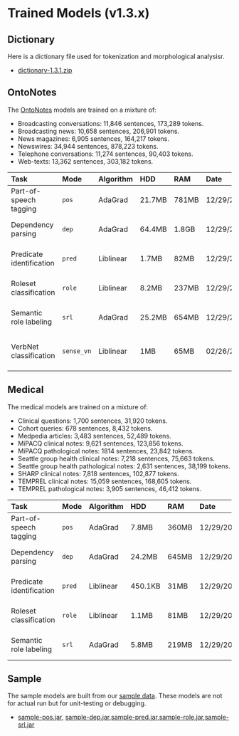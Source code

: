 # Trained Models (v1.3.x) #

## Dictionary ##

Here is a dictionary file used for tokenization and morphological analysisr.
  * [dictionary-1.3.1.zip](https://bitbucket.org/jdchoi77/models/downloads/dictionary-1.3.1.zip)

## OntoNotes ##

The [OntoNotes](http://www.bbn.com/ontonotes/) models are trained on a mixture of:

  * Broadcasting conversations: 11,846 sentences, 173,289 tokens.
  * Broadcasting news: 10,658 sentences, 206,901 tokens.
  * News magazines: 6,905 sentences, 164,217 tokens.
  * Newswires: 34,944 sentences, 878,223 tokens.
  * Telephone conversations: 11,274 sentences, 90,403 tokens.
  * Web-texts: 13,362 sentences, 303,182 tokens.

| **Task** | **Mode** |  **Algorithm** | **HDD** | **RAM** | **Date** | **Download** |
|:---------|:---------|:---------------|:--------|:--------|:---------|:-------------|
| Part-of-speech tagging | `pos`    | AdaGrad        | 21.7MB  | 781MB   | 12/29/2012 | [ontonotes-en-pos-1.3.0.jar](https://bitbucket.org/jdchoi77/models/downloads/ontonotes-en-pos-1.3.0.tgz) |
| Dependency parsing | `dep`    | AdaGrad        | 64.4MB  | 1.8GB   | 12/29/2012 | [ontonotes-en-dep-1.3.0.jar](https://bitbucket.org/jdchoi77/models/downloads/ontonotes-en-dep-1.3.0.tgz) |
| Predicate identification | `pred`   | Liblinear      | 1.7MB   | 82MB    | 12/29/2012 | [ontonotes-en-pred-1.3.0.jar](https://bitbucket.org/jdchoi77/models/downloads/ontonotes-en-pred-1.3.0.tgz) |
| Roleset classification | `role`   | Liblinear      | 8.2MB   | 237MB   | 12/29/2012 | [ontonotes-en-role-1.3.0.jar](https://bitbucket.org/jdchoi77/models/downloads/ontonotes-en-role-1.3.0.tgz) |
| Semantic role labeling | `srl`    | AdaGrad        | 25.2MB  | 654MB   | 12/29/2012 | [ontonotes-en-srl-1.3.0.jar](https://bitbucket.org/jdchoi77/models/downloads/ontonotes-en-srl-1.3.0.tgz) |
| VerbNet classification | `sense_vn` | Liblinear      | 1MB     | 65MB    | 02/26/2012 | [ontonotes-en-sense-vn-1.3.1b.tgz](https://bitbucket.org/jdchoi77/models/downloads/ontonotes-en-sense-vn-1.3.1b.tgz) |

## Medical ##

The medical models are trained on a mixture of:

  * Clinical questions: 1,700 sentences, 31,920 tokens.
  * Cohort queries: 678 sentences, 8,432 tokens.
  * Medpedia articles: 3,483 sentences, 52,489 tokens.
  * MiPACQ clinical notes: 9,621 sentences, 123,856 tokens.
  * MiPACQ pathological notes: 1814 sentences, 23,842 tokens.
  * Seattle group health clinical notes: 7,218 sentences, 75,663 tokens.
  * Seattle group health pathological notes: 2,631 sentences, 38,199 tokens.
  * SHARP clinical notes: 7,818 sentences, 102,877 tokens.
  * TEMPREL clinical notes: 15,059 sentences, 168,605 tokens.
  * TEMPREL pathological notes: 3,905 sentences, 46,412 tokens.

| **Task** | **Mode** |  **Algorithm** | **HDD** | **RAM** | **Date** | **Download** |
|:---------|:---------|:---------------|:--------|:--------|:---------|:-------------|
| Part-of-speech tagging | `pos`    | AdaGrad        | 7.8MB   | 360MB   | 12/29/2012 | [mayo-en-pos-1.3.0.jar](https://bitbucket.org/jdchoi77/models/downloads/mayo-en-pos-1.3.0.tgz) |
| Dependency parsing | `dep`    | AdaGrad        | 24.2MB  | 645MB   | 12/29/2012 | [mayo-en-dep-1.3.0.jar](https://bitbucket.org/jdchoi77/models/downloads/mayo-en-dep-1.3.0.tgz) |
| Predicate identification | `pred`   | Liblinear      | 450.1KB | 31MB    | 12/29/2012 | [mayo-en-pred-1.3.0.jar](https://bitbucket.org/jdchoi77/models/downloads/mayo-en-pred-1.3.0.tgz) |
| Roleset classification | `role`   | Liblinear      | 1.1MB   | 81MB    | 12/29/2012 | [mayo-en-role-1.3.0.jar](https://bitbucket.org/jdchoi77/models/downloads/mayo-en-role-1.3.0.tgz) |
| Semantic role labeling | `srl`    | AdaGrad        | 5.8MB   | 219MB   | 12/29/2012 | [mayo-en-srl-1.3.0.jar](https://bitbucket.org/jdchoi77/models/downloads/mayo-en-srl-1.3.0.tgz) |

## Sample ##

The sample models are built from our [sample data](http://clearnlp.googlecode.com/git/src/main/resources/sample-dev/trn).  These models are not for actual run but for unit-testing or debugging.

  * [sample-pos.jar](https://bitbucket.org/jdchoi77/models/downloads/sample-en-pos-1.3.0.tgz), [sample-dep.jar](https://bitbucket.org/jdchoi77/models/downloads/sample-en-dep-1.3.0.tgz),[sample-pred.jar](https://bitbucket.org/jdchoi77/models/downloads/sample-en-pred-1.3.0.tgz),[sample-role.jar](https://bitbucket.org/jdchoi77/models/downloads/sample-en-role-1.3.0.tgz),[sample-srl.jar](https://bitbucket.org/jdchoi77/models/downloads/sample-en-srl-1.3.0.tgz)